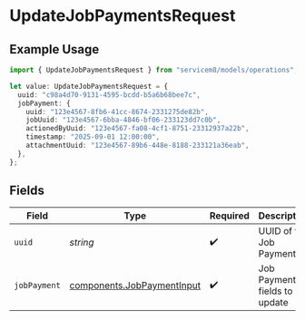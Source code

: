 # UpdateJobPaymentsRequest

## Example Usage

```typescript
import { UpdateJobPaymentsRequest } from "servicem8/models/operations";

let value: UpdateJobPaymentsRequest = {
  uuid: "c98a4d70-9131-4595-bcdd-b5a6b68bee7c",
  jobPayment: {
    uuid: "123e4567-8fb6-41cc-8674-2331275de82b",
    jobUuid: "123e4567-6bba-4846-bf06-233123dd7c0b",
    actionedByUuid: "123e4567-fa08-4cf1-8751-23312937a22b",
    timestamp: "2025-09-01 12:00:00",
    attachmentUuid: "123e4567-89b6-448e-8188-233121a36eab",
  },
};
```

## Fields

| Field                                                                    | Type                                                                     | Required                                                                 | Description                                                              |
| ------------------------------------------------------------------------ | ------------------------------------------------------------------------ | ------------------------------------------------------------------------ | ------------------------------------------------------------------------ |
| `uuid`                                                                   | *string*                                                                 | :heavy_check_mark:                                                       | UUID of the Job Payment                                                  |
| `jobPayment`                                                             | [components.JobPaymentInput](../../models/components/jobpaymentinput.md) | :heavy_check_mark:                                                       | Job Payment fields to update                                             |